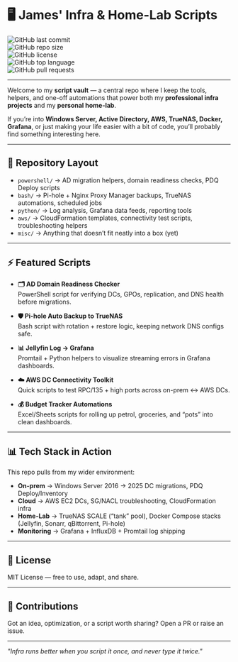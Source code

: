 # 🖥️ James' Infra & Home-Lab Scripts

![GitHub last commit](https://img.shields.io/github/last-commit/<your-username>/<your-repo>?style=flat-square)  
![GitHub repo size](https://img.shields.io/github/repo-size/<your-username>/<your-repo>?style=flat-square)  
![GitHub license](https://img.shields.io/github/license/<your-username>/<your-repo>?style=flat-square)  
![GitHub top language](https://img.shields.io/github/languages/top/<your-username>/<your-repo>?style=flat-square)  
![GitHub pull requests](https://img.shields.io/github/issues-pr/<your-username>/<your-repo>?style=flat-square)  

---

Welcome to my **script vault** — a central repo where I keep the tools, helpers, and one-off automations that power both my **professional infra projects** and my **personal home-lab**.  

If you’re into **Windows Server, Active Directory, AWS, TrueNAS, Docker, Grafana**, or just making your life easier with a bit of code, you’ll probably find something interesting here.  

---

## 📂 Repository Layout
- `powershell/` → AD migration helpers, domain readiness checks, PDQ Deploy scripts  
- `bash/` → Pi-hole + Nginx Proxy Manager backups, TrueNAS automations, scheduled jobs  
- `python/` → Log analysis, Grafana data feeds, reporting tools  
- `aws/` → CloudFormation templates, connectivity test scripts, troubleshooting helpers  
- `misc/` → Anything that doesn’t fit neatly into a box (yet)  

---

## ⚡ Featured Scripts
- **🗂️ AD Domain Readiness Checker**  
  PowerShell script for verifying DCs, GPOs, replication, and DNS health before migrations.  

- **🛡️ Pi-hole Auto Backup to TrueNAS**  
  Bash script with rotation + restore logic, keeping network DNS configs safe.  

- **📊 Jellyfin Log → Grafana**  
  Promtail + Python helpers to visualize streaming errors in Grafana dashboards.  

- **☁️ AWS DC Connectivity Toolkit**  
  Quick scripts to test RPC/135 + high ports across on-prem ↔ AWS DCs.  

- **💰 Budget Tracker Automations**  
  Excel/Sheets scripts for rolling up petrol, groceries, and “pots” into clean dashboards.  

---

## 📊 Tech Stack in Action
This repo pulls from my wider environment:  

- **On-prem** → Windows Server 2016 → 2025 DC migrations, PDQ Deploy/Inventory  
- **Cloud** → AWS EC2 DCs, SG/NACL troubleshooting, CloudFormation infra  
- **Home-Lab** → TrueNAS SCALE (“tank” pool), Docker Compose stacks (Jellyfin, Sonarr, qBittorrent, Pi-hole)  
- **Monitoring** → Grafana + InfluxDB + Promtail log shipping  

---

## 📜 License
MIT License — free to use, adapt, and share.  

---

## 🤝 Contributions
Got an idea, optimization, or a script worth sharing? Open a PR or raise an issue.  

---

*"Infra runs better when you script it once, and never type it twice."*  
